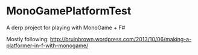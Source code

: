 MonoGamePlatformTest
===

A derp project for playing with MonoGame + F#

Mostly following: http://bruinbrown.wordpress.com/2013/10/06/making-a-platformer-in-f-with-monogame/